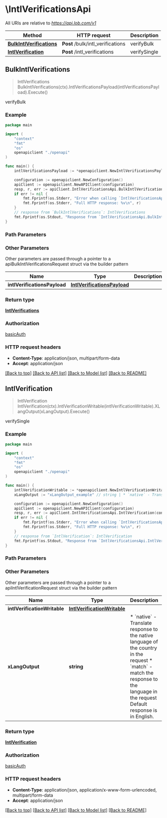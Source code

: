 # \IntlVerificationsApi

All URIs are relative to *https://api.lob.com/v1*

Method | HTTP request | Description
------------- | ------------- | -------------
[**BulkIntlVerifications**](IntlVerificationsApi.md#BulkIntlVerifications) | **Post** /bulk/intl_verifications | verifyBulk
[**IntlVerification**](IntlVerificationsApi.md#IntlVerification) | **Post** /intl_verifications | verifySingle



## BulkIntlVerifications

> IntlVerifications BulkIntlVerifications(ctx).IntlVerificationsPayload(intlVerificationsPayload).Execute()

verifyBulk



### Example

```go
package main

import (
    "context"
    "fmt"
    "os"
    openapiclient "./openapi"
)

func main() {
    intlVerificationsPayload := *openapiclient.NewIntlVerificationsPayload([]openapiclient.MultipleComponentsIntl{*openapiclient.NewMultipleComponentsIntl("PrimaryLine_example", openapiclient.country_extended("AD"))}) // IntlVerificationsPayload | 

    configuration := openapiclient.NewConfiguration()
    apiClient := openapiclient.NewAPIClient(configuration)
    resp, r, err := apiClient.IntlVerificationsApi.BulkIntlVerifications(context.Background()).IntlVerificationsPayload(intlVerificationsPayload).Execute()
    if err != nil {
        fmt.Fprintf(os.Stderr, "Error when calling `IntlVerificationsApi.BulkIntlVerifications``: %v\n", err)
        fmt.Fprintf(os.Stderr, "Full HTTP response: %v\n", r)
    }
    // response from `BulkIntlVerifications`: IntlVerifications
    fmt.Fprintf(os.Stdout, "Response from `IntlVerificationsApi.BulkIntlVerifications`: %v\n", resp)
}
```

### Path Parameters



### Other Parameters

Other parameters are passed through a pointer to a apiBulkIntlVerificationsRequest struct via the builder pattern


Name | Type | Description  | Notes
------------- | ------------- | ------------- | -------------
 **intlVerificationsPayload** | [**IntlVerificationsPayload**](IntlVerificationsPayload.md) |  | 

### Return type

[**IntlVerifications**](IntlVerifications.md)

### Authorization

[basicAuth](../README.md#basicAuth)

### HTTP request headers

- **Content-Type**: application/json, multipart/form-data
- **Accept**: application/json

[[Back to top]](#) [[Back to API list]](../README.md#documentation-for-api-endpoints)
[[Back to Model list]](../README.md#documentation-for-models)
[[Back to README]](../README.md)


## IntlVerification

> IntlVerification IntlVerification(ctx).IntlVerificationWritable(intlVerificationWritable).XLangOutput(xLangOutput).Execute()

verifySingle



### Example

```go
package main

import (
    "context"
    "fmt"
    "os"
    openapiclient "./openapi"
)

func main() {
    intlVerificationWritable := *openapiclient.NewIntlVerificationWritable() // IntlVerificationWritable | 
    xLangOutput := "xLangOutput_example" // string | * `native` - Translate response to the native language of the country in the request * `match` - match the response to the language in the request  Default response is in English.  (optional)

    configuration := openapiclient.NewConfiguration()
    apiClient := openapiclient.NewAPIClient(configuration)
    resp, r, err := apiClient.IntlVerificationsApi.IntlVerification(context.Background()).IntlVerificationWritable(intlVerificationWritable).XLangOutput(xLangOutput).Execute()
    if err != nil {
        fmt.Fprintf(os.Stderr, "Error when calling `IntlVerificationsApi.IntlVerification``: %v\n", err)
        fmt.Fprintf(os.Stderr, "Full HTTP response: %v\n", r)
    }
    // response from `IntlVerification`: IntlVerification
    fmt.Fprintf(os.Stdout, "Response from `IntlVerificationsApi.IntlVerification`: %v\n", resp)
}
```

### Path Parameters



### Other Parameters

Other parameters are passed through a pointer to a apiIntlVerificationRequest struct via the builder pattern


Name | Type | Description  | Notes
------------- | ------------- | ------------- | -------------
 **intlVerificationWritable** | [**IntlVerificationWritable**](IntlVerificationWritable.md) |  | 
 **xLangOutput** | **string** | * &#x60;native&#x60; - Translate response to the native language of the country in the request * &#x60;match&#x60; - match the response to the language in the request  Default response is in English.  | 

### Return type

[**IntlVerification**](IntlVerification.md)

### Authorization

[basicAuth](../README.md#basicAuth)

### HTTP request headers

- **Content-Type**: application/json, application/x-www-form-urlencoded, multipart/form-data
- **Accept**: application/json

[[Back to top]](#) [[Back to API list]](../README.md#documentation-for-api-endpoints)
[[Back to Model list]](../README.md#documentation-for-models)
[[Back to README]](../README.md)

